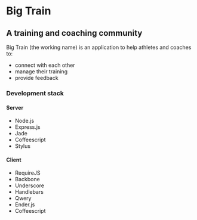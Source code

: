 # Big Train

## A training and coaching community

Big Train (the working name) is an application to help athletes and coaches to:

* connect with each other
* manage their training
* provide feedback

### Development stack

#### Server

* Node.js
* Express.js
* Jade
* Coffeescript
* Stylus

#### Client

* RequireJS
* Backbone
* Underscore
* Handlebars
* Qwery
* Ender.js
* Coffeescript
